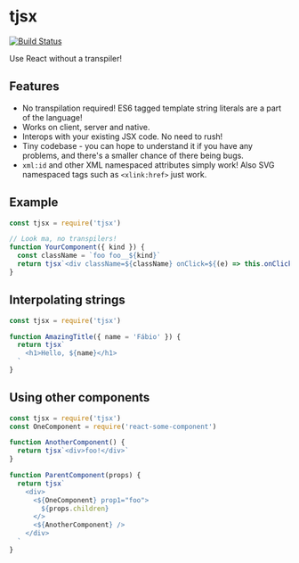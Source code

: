 # tjsx

[![Build Status](https://travis-ci.org/fabiosantoscode/tjsx.svg?branch=master)](https://travis-ci.org/fabiosantoscode/tjsx)

Use React without a transpiler!

## Features

 - No transpilation required! ES6 tagged template string literals are a part of the language!
 - Works on client, server and native.
 - Interops with your existing JSX code. No need to rush!
 - Tiny codebase - you can hope to understand it if you have any problems, and there's a smaller chance of there being bugs.
 - `xml:id` and other XML namespaced attributes simply work! Also SVG namespaced tags such as `<xlink:href>` just work.

## Example

```javascript
const tjsx = require('tjsx')

// Look ma, no transpilers!
function YourComponent({ kind }) {
  const className = `foo foo__${kind}`
  return tjsx`<div className=${className} onClick=${(e) => this.onClick(e)} />`
}
```

## Interpolating strings

```javascript
const tjsx = require('tjsx')

function AmazingTitle({ name = 'Fábio' }) {
  return tjsx`
    <h1>Hello, ${name}</h1>
  `
}
```

## Using other components

```javascript
const tjsx = require('tjsx')
const OneComponent = require('react-some-component')

function AnotherComponent() {
  return tjsx`<div>foo!</div>`
}

function ParentComponent(props) {
  return tjsx`
    <div>
      <${OneComponent} prop1="foo">
        ${props.children}
      </>
      <${AnotherComponent} />
    </div>
  `
}
```
